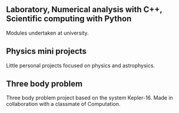 Laboratory, Numerical analysis with C++, Scientific computing with Python
-----------
Modules undertaken at university.

Physics mini projects
-----------
Little personal projects focused on physics and astrophysics.

Three body problem
-----------
Three body problem project based on the system Kepler-16. Made in collaboration with a classmate of Computation.
